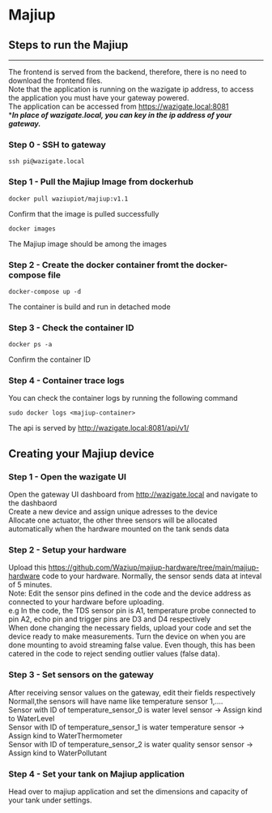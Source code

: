 # Majiup

## 

## Steps to run the Majiup
-----  -----

The frontend is served from the backend, therefore, there is no need to download the frontend files. <br />
Note that the application is running on the wazigate ip address, to access the application you must have your gateway powered.<br />
The application can be accessed from https://wazigate.local:8081<br />
****In place of wazigate.local, you can key in the ip address of your gateway.***

### Step 0 - SSH to gateway
```
ssh pi@wazigate.local
```

### Step 1 - Pull the Majiup Image from dockerhub
```
docker pull waziupiot/majiup:v1.1
```
Confirm that the image is pulled successfully
```
docker images
```
The Majiup image should be among the images 

### Step 2 - Create the docker container fromt the docker-compose file
```
docker-compose up -d
```
The container is build and run in detached mode

### Step 3 - Check the container ID
```
docker ps -a
```
Confirm the container ID

### Step 4 - Container trace logs

You can check the container logs by running the following command

```
sudo docker logs <majiup-container>
```

The api is served by http://wazigate.local:8081/api/v1/

## Creating your Majiup device
### Step 1 - Open the wazigate UI  
Open the gateway UI dashboard from http://wazigate.local and navigate to the dashbaord  <br />
Create a new device and assign unique adresses to the device  <br />
Allocate one actuator, the other three sensors will be allocated automatically when the hardware mounted on the tank sends data <br />

### Step 2 -  Setup your hardware
Upload this https://github.com/Waziup/majiup-hardware/tree/main/majiup-hardware code to your hardware. Normally, the sensor sends data at inteval of 5 minutes.  <br />
Note: Edit the sensor pins defined in the code and the device address as connected to your hardware before uploading.  <br />
e.g In the code, the TDS sensor pin is A1, temperature probe connected to pin A2, echo pin and trigger pins are D3 and D4 respectively  <br />
When done changing the necessary fields, upload your code and set the device ready to make measurements. Turn the device on when you are done mounting to avoid streaming false value. Even though, this has been catered in the code to reject sending outlier values (false data).  <br />

### Step 3 - Set sensors on the gateway
After receiving sensor values on the gateway, edit their fields respectively <br />
Normall,the sensors will have name like temperature sensor 1,....  <br />
Sensor with ID of temperature_sensor_0 is water level sensor -> Assign kind to WaterLevel  <br />
Sensor with ID of temperature_sensor_1 is water temperature sensor -> Assign kind to WaterThermometer  <br />
Sensor with ID of temperature_sensor_2 is water quality sensor sensor -> Assign kind to WaterPollutant  <br />

### Step 4 - Set your tank on Majiup application
Head over to majiup application and set the dimensions and capacity of your tank under settings.
